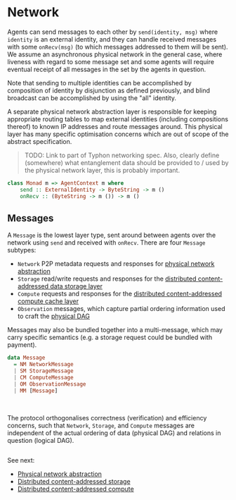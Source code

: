 # Network

Agents can send messages to each other by `send(identity, msg)` where `identity` is an external identity, and they can handle received messages with some `onRecv(msg)` (to which messages addressed to them will be sent). We assume an asynchronous physical network in the general case, where liveness with regard to some message set and some agents will require eventual receipt of all messages in the set by the agents in question.

Note that sending to multiple identities can be accomplished by composition of identity by disjunction as defined previously, and blind broadcast can be accomplished by using the "all" identity.

A separate physical network abstraction layer is responsible for keeping appropriate routing tables to map external identities (including compositions thereof) to known IP addresses and route messages around. This physical layer has many specific optimisation concerns which are out of scope of the abstract specification.

> TODO: Link to part of Typhon networking spec. Also, clearly define (somewhere) what entanglement data should be provided to / used by the physical network layer, this is probably important.

```haskell
class Monad m => AgentContext m where
    send :: ExternalIdentity -> ByteString -> m ()
    onRecv :: (ByteString -> m ()) -> m ()
```

## Messages

A `Message` is the lowest layer type, sent around between agents over the network using `send` and received with `onRecv`. There are four `Message` subtypes:

- `Network` P2P metadata requests and responses for [physical network abstraction](./network/physical-network-abstraction.md)
- `Storage` read/write requests and responses for the [distributed content-addressed data storage layer](./network/distributed-content-addressed-storage.md)
- `Compute` requests and responses for the [distributed content-addressed compute cache layer](./network/distributed-content-addressed-compute.md)
- `Observation` messages, which capture partial ordering information used to craft the [physical DAG](./physical-dag.md)

Messages may also be bundled together into a multi-message, which may carry specific semantics (e.g. a storage request could be bundled with payment). 

```haskell
data Message
  = NM NetworkMessage
  | SM StorageMessage
  | CM ComputeMessage
  | OM ObservationMessage
  | MM [Message]
```

&nbsp;

The protocol orthogonalises correctness (verification) and efficiency concerns, such that `Network`, `Storage`, and `Compute` messages are independent of the actual ordering of data (physical DAG) and relations in question (logical DAG).

```
```

See next:
- [Physical network abstraction](./network/physical-network-abstraction.md)
- [Distributed content-addressed storage](./network/distributed-content-addressed-storage.md)
- [Distributed content-addressed compute](./network/distributed-content-addressed-compute.md)